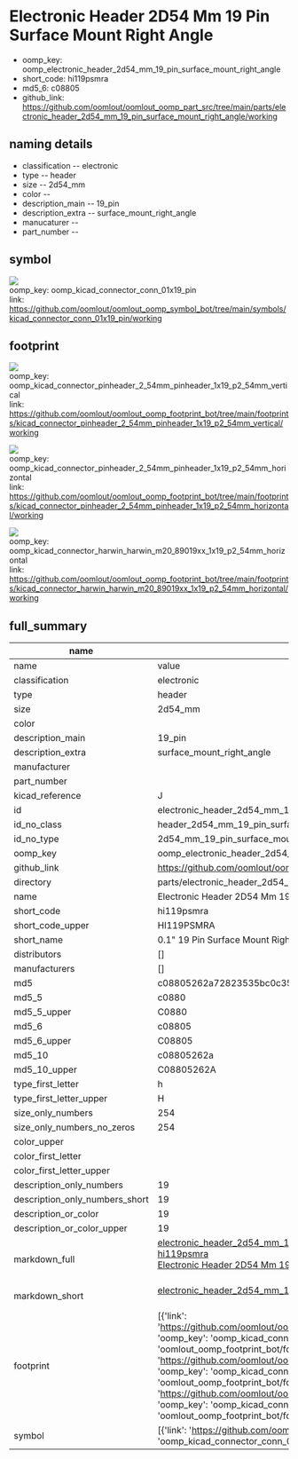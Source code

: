 # Electronic Header 2D54 Mm 19 Pin Surface Mount Right Angle

  
* oomp_key: oomp_electronic_header_2d54_mm_19_pin_surface_mount_right_angle 
* short_code: hi119psmra
* md5_6: c08805  
* github_link: https://github.com/oomlout/oomlout_oomp_part_src/tree/main/parts/electronic_header_2d54_mm_19_pin_surface_mount_right_angle/working  
## naming details
* classification -- electronic
* type -- header
* size -- 2d54_mm
* color -- 
* description_main -- 19_pin
* description_extra -- surface_mount_right_angle
* manucaturer -- 
* part_number -- 



## symbol

![](symbol/0/working/working_600.png)  
oomp_key: oomp_kicad_connector_conn_01x19_pin  
link: https://github.com/oomlout/oomlout_oomp_symbol_bot/tree/main/symbols/kicad_connector_conn_01x19_pin/working  

## footprint

![](footprint/0/working/working_600.png)  
oomp_key: oomp_kicad_connector_pinheader_2_54mm_pinheader_1x19_p2_54mm_vertical  
link: https://github.com/oomlout/oomlout_oomp_footprint_bot/tree/main/footprints/kicad_connector_pinheader_2_54mm_pinheader_1x19_p2_54mm_vertical/working  

![](footprint/0/working/working_600.png)  
oomp_key: oomp_kicad_connector_pinheader_2_54mm_pinheader_1x19_p2_54mm_horizontal  
link: https://github.com/oomlout/oomlout_oomp_footprint_bot/tree/main/footprints/kicad_connector_pinheader_2_54mm_pinheader_1x19_p2_54mm_horizontal/working  

![](footprint/0/working/working_600.png)  
oomp_key: oomp_kicad_connector_harwin_harwin_m20_89019xx_1x19_p2_54mm_horizontal  
link: https://github.com/oomlout/oomlout_oomp_footprint_bot/tree/main/footprints/kicad_connector_harwin_harwin_m20_89019xx_1x19_p2_54mm_horizontal/working  

## full_summary
| name | value | 
| --- | --- | 
| name | value | 
| classification | electronic | 
| type | header | 
| size | 2d54_mm | 
| color |  | 
| description_main | 19_pin | 
| description_extra | surface_mount_right_angle | 
| manufacturer |  | 
| part_number |  | 
| kicad_reference | J | 
| id | electronic_header_2d54_mm_19_pin_surface_mount_right_angle | 
| id_no_class | header_2d54_mm_19_pin_surface_mount_right_angle | 
| id_no_type | 2d54_mm_19_pin_surface_mount_right_angle | 
| oomp_key | oomp_electronic_header_2d54_mm_19_pin_surface_mount_right_angle | 
| github_link | https://github.com/oomlout/oomlout_oomp_part_src/tree/main/parts/electronic_header_2d54_mm_19_pin_surface_mount_right_angle/working | 
| directory | parts/electronic_header_2d54_mm_19_pin_surface_mount_right_angle | 
| name | Electronic Header 2D54 Mm 19 Pin Surface Mount Right Angle | 
| short_code | hi119psmra | 
| short_code_upper | HI119PSMRA | 
| short_name | 0.1" 19 Pin Surface Mount Right Angle Header | 
| distributors | [] | 
| manufacturers | [] | 
| md5 | c08805262a72823535bc0c35440481a5 | 
| md5_5 | c0880 | 
| md5_5_upper | C0880 | 
| md5_6 | c08805 | 
| md5_6_upper | C08805 | 
| md5_10 | c08805262a | 
| md5_10_upper | C08805262A | 
| type_first_letter | h | 
| type_first_letter_upper | H | 
| size_only_numbers | 254 | 
| size_only_numbers_no_zeros | 254 | 
| color_upper |  | 
| color_first_letter |  | 
| color_first_letter_upper |  | 
| description_only_numbers | 19 | 
| description_only_numbers_short | 19 | 
| description_or_color | 19 | 
| description_or_color_upper | 19 | 
| markdown_full | [electronic_header_2d54_mm_19_pin_surface_mount_right_angle](https://github.com/oomlout/oomlout_oomp_part_src/tree/main/parts/electronic_header_2d54_mm_19_pin_surface_mount_right_angle/working)<br>[hi119psmra](https://github.com/oomlout/oomlout_oomp_part_src/tree/main/parts/electronic_header_2d54_mm_19_pin_surface_mount_right_angle/working)<br>[Electronic Header 2D54 Mm 19 Pin Surface Mount Right Angle](https://github.com/oomlout/oomlout_oomp_part_src/tree/main/parts/electronic_header_2d54_mm_19_pin_surface_mount_right_angle/working)<br><br> | 
| markdown_short | [electronic_header_2d54_mm_19_pin_surface_mount_right_angle](https://github.com/oomlout/oomlout_oomp_part_src/tree/main/parts/electronic_header_2d54_mm_19_pin_surface_mount_right_angle/working)<br><br> | 
| footprint | [{'link': 'https://github.com/oomlout/oomlout_oomp_footprint_bot/tree/main/foootprntss/kicad_connector_pinheader_2_54mm_pinheader_1x19_p2_54mm_vertical', 'oomp_key': 'oomp_kicad_connector_pinheader_2_54mm_pinheader_1x19_p2_54mm_vertical', 'directory': 'oomlout_oomp_footprint_bot/footprints/kicad_connector_pinheader_2_54mm_pinheader_1x19_p2_54mm_vertical//working/working.kicad_mod'}, {'link': 'https://github.com/oomlout/oomlout_oomp_footprint_bot/tree/main/foootprntss/kicad_connector_pinheader_2_54mm_pinheader_1x19_p2_54mm_horizontal', 'oomp_key': 'oomp_kicad_connector_pinheader_2_54mm_pinheader_1x19_p2_54mm_horizontal', 'directory': 'oomlout_oomp_footprint_bot/footprints/kicad_connector_pinheader_2_54mm_pinheader_1x19_p2_54mm_horizontal//working/working.kicad_mod'}, {'link': 'https://github.com/oomlout/oomlout_oomp_footprint_bot/tree/main/foootprntss/kicad_connector_harwin_harwin_m20_89019xx_1x19_p2_54mm_horizontal', 'oomp_key': 'oomp_kicad_connector_harwin_harwin_m20_89019xx_1x19_p2_54mm_horizontal', 'directory': 'oomlout_oomp_footprint_bot/footprints/kicad_connector_harwin_harwin_m20_89019xx_1x19_p2_54mm_horizontal//working/working.kicad_mod'}] | 
| symbol | [{'link': 'https://github.com/oomlout/oomlout_oomp_symbol_bot/tree/main/symbols/kicad_connector_conn_01x19_pin', 'oomp_key': 'oomp_kicad_connector_conn_01x19_pin', 'directory': 'oomlout_oomp_symbol_bot/symbols/kicad_connector_conn_01x19_pin//working/working.kicad_sym'}] | 
